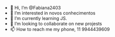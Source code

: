 - 👋 Hi, I’m @Fabiana2403
- 👀 I’m interested in novos conhecimentos
- 🌱 I’m currently learning JS.
- 💞️ I’m looking to collaborate on new projests
- 📫 How to reach me my phone, 11 9944439609

<!---
Fabiana2403/Fabiana2403 is a ✨ special ✨ repository because its `README.md` (this file) appears on your GitHub profile.
You can click the Preview link to take a look at your changes.
--->
